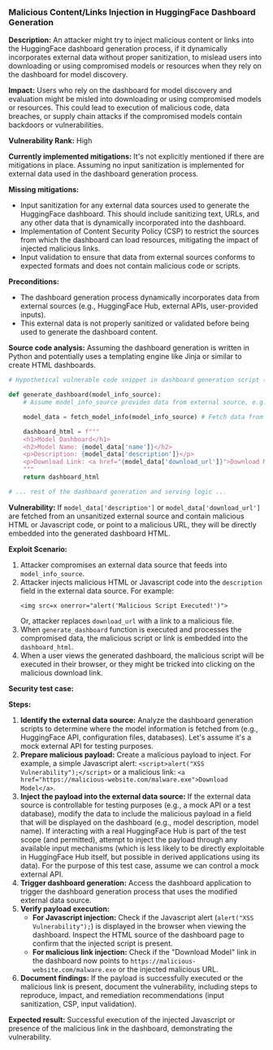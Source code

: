 ### Malicious Content/Links Injection in HuggingFace Dashboard Generation

**Description:** An attacker might try to inject malicious content or links into the HuggingFace dashboard generation process, if it dynamically incorporates external data without proper sanitization, to mislead users into downloading or using compromised models or resources when they rely on the dashboard for model discovery.

**Impact:** Users who rely on the dashboard for model discovery and evaluation might be misled into downloading or using compromised models or resources. This could lead to execution of malicious code, data breaches, or supply chain attacks if the compromised models contain backdoors or vulnerabilities.

**Vulnerability Rank:** High

**Currently implemented mitigations:**  It's not explicitly mentioned if there are mitigations in place. Assuming no input sanitization is implemented for external data used in the dashboard generation process.

**Missing mitigations:**
- Input sanitization for any external data sources used to generate the HuggingFace dashboard. This should include sanitizing text, URLs, and any other data that is dynamically incorporated into the dashboard.
- Implementation of Content Security Policy (CSP) to restrict the sources from which the dashboard can load resources, mitigating the impact of injected malicious links.
- Input validation to ensure that data from external sources conforms to expected formats and does not contain malicious code or scripts.

**Preconditions:**
- The dashboard generation process dynamically incorporates data from external sources (e.g., HuggingFace Hub, external APIs, user-provided inputs).
- This external data is not properly sanitized or validated before being used to generate the dashboard content.

**Source code analysis:**
Assuming the dashboard generation is written in Python and potentially uses a templating engine like Jinja or similar to create HTML dashboards.

```python
# Hypothetical vulnerable code snippet in dashboard generation script (e.g., dashboard_generator.py)

def generate_dashboard(model_info_source):
    # Assume model_info_source provides data from external source, e.g., HuggingFace API

    model_data = fetch_model_info(model_info_source) # Fetch data from external source

    dashboard_html = f"""
    <h1>Model Dashboard</h1>
    <h2>Model Name: {model_data['name']}</h2>
    <p>Description: {model_data['description']}</p>
    <p>Download Link: <a href="{model_data['download_url']}">Download Model</a></p>
    """
    return dashboard_html

# ... rest of the dashboard generation and serving logic ...
```

**Vulnerability:** If `model_data['description']` or `model_data['download_url']` are fetched from an unsanitized external source and contain malicious HTML or Javascript code, or point to a malicious URL, they will be directly embedded into the generated dashboard HTML.

**Exploit Scenario:**
1.  Attacker compromises an external data source that feeds into `model_info_source`.
2.  Attacker injects malicious HTML or Javascript code into the `description` field in the external data source. For example:
    ```
    <img src=x onerror="alert('Malicious Script Executed!')">
    ```
    Or, attacker replaces `download_url` with a link to a malicious file.
3.  When `generate_dashboard` function is executed and processes the compromised data, the malicious script or link is embedded into the `dashboard_html`.
4.  When a user views the generated dashboard, the malicious script will be executed in their browser, or they might be tricked into clicking on the malicious download link.

**Security test case:**

**Steps:**
1.  **Identify the external data source:** Analyze the dashboard generation scripts to determine where the model information is fetched from (e.g., HuggingFace API, configuration files, databases). Let's assume it's a mock external API for testing purposes.
2.  **Prepare malicious payload:** Create a malicious payload to inject. For example, a simple Javascript alert: `<script>alert("XSS Vulnerability");</script>` or a malicious link: `<a href="https://malicious-website.com/malware.exe">Download Model</a>`.
3.  **Inject the payload into the external data source:**  If the external data source is controllable for testing purposes (e.g., a mock API or a test database), modify the data to include the malicious payload in a field that will be displayed on the dashboard (e.g., model description, model name). If interacting with a real HuggingFace Hub is part of the test scope (and permitted), attempt to inject the payload through any available input mechanisms (which is less likely to be directly exploitable in HuggingFace Hub itself, but possible in derived applications using its data). For the purpose of this test case, assume we can control a mock external API.
4.  **Trigger dashboard generation:** Access the dashboard application to trigger the dashboard generation process that uses the modified external data source.
5.  **Verify payload execution:**
    -   **For Javascript injection:** Check if the Javascript alert (`alert("XSS Vulnerability");`) is displayed in the browser when viewing the dashboard. Inspect the HTML source of the dashboard page to confirm that the injected script is present.
    -   **For malicious link injection:** Check if the "Download Model" link in the dashboard now points to `https://malicious-website.com/malware.exe` or the injected malicious URL.
6.  **Document findings:** If the payload is successfully executed or the malicious link is present, document the vulnerability, including steps to reproduce, impact, and remediation recommendations (input sanitization, CSP, input validation).

**Expected result:**  Successful execution of the injected Javascript or presence of the malicious link in the dashboard, demonstrating the vulnerability.